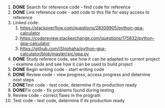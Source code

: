 1. **DONE** Search for reference code - find code for reference
1. **DONE** Link reference code - add code to this file for easy access to reference
1. Linked code:
   1. https://stackoverflow.com/questions/28309905/python-gpa-calculator
   1. https://codereview.stackexchange.com/questions/175832/python-gpa-calculator
   1. https://github.com/jShiohaha/python-gpa-calculator/blob/master/src/gpa.py
1. **DONE** Study referece code, see how it can be adapted to current project - examine code and see how it can be used to build project
1. **DONE** Begin writing code - start writing code
1. **DONE** Review code - view progress, access progress and deternine next steps
1. **DONE**Test code - test code, determine if its production ready
1. **DONE**Fix code - fix problems found during testing
1. Review code - correct flaws in the program
1. Test code - test code, determine if its production ready